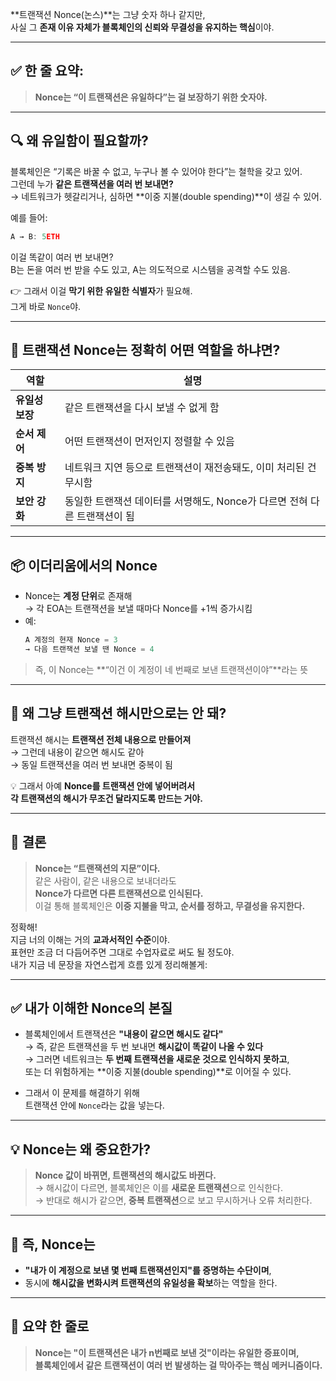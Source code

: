 **트랜잭션 Nonce(논스)**는 그냥 숫자 하나 같지만,  
사실 그 **존재 이유 자체가 블록체인의 신뢰와 무결성을 유지하는 핵심**이야.

---

## ✅ 한 줄 요약:

> **Nonce는 “이 트랜잭션은 유일하다”는 걸 보장하기 위한 숫자야.**

---

## 🔍 왜 유일함이 필요할까?

블록체인은 “기록은 바꿀 수 없고, 누구나 볼 수 있어야 한다”는 철학을 갖고 있어.  
그런데 누가 **같은 트랜잭션을 여러 번 보내면?**  
→ 네트워크가 헷갈리거나, 심하면 **이중 지불(double spending)**이 생길 수 있어.

예를 들어:

```ts
A → B: 5ETH
```

이걸 똑같이 여러 번 보내면?  
B는 돈을 여러 번 받을 수도 있고, A는 의도적으로 시스템을 공격할 수도 있음.

👉 그래서 이걸 **막기 위한 유일한 식별자**가 필요해.  
그게 바로 `Nonce`야.

---

## 📌 트랜잭션 Nonce는 정확히 어떤 역할을 하냐면?

| 역할            | 설명                                                                      |
| --------------- | ------------------------------------------------------------------------- |
| **유일성 보장** | 같은 트랜잭션을 다시 보낼 수 없게 함                                      |
| **순서 제어**   | 어떤 트랜잭션이 먼저인지 정렬할 수 있음                                   |
| **중복 방지**   | 네트워크 지연 등으로 트랜잭션이 재전송돼도, 이미 처리된 건 무시함         |
| **보안 강화**   | 동일한 트랜잭션 데이터를 서명해도, Nonce가 다르면 전혀 다른 트랜잭션이 됨 |

---

## 📦 이더리움에서의 Nonce

- Nonce는 **계정 단위**로 존재해  
  → 각 EOA는 트랜잭션을 보낼 때마다 Nonce를 +1씩 증가시킴
- 예:
  ```ts
  A 계정의 현재 Nonce = 3
  → 다음 트랜잭션 보낼 땐 Nonce = 4
  ```

> 즉, 이 Nonce는 **“이건 이 계정이 네 번째로 보낸 트랜잭션이야”**라는 뜻

---

## 🤔 왜 그냥 트랜잭션 해시만으로는 안 돼?

트랜잭션 해시는 **트랜잭션 전체 내용으로 만들어져**  
→ 그런데 내용이 같으면 해시도 같아  
→ 동일 트랜잭션을 여러 번 보내면 중복이 됨

💡 그래서 아예 **Nonce를 트랜잭션 안에 넣어버려서  
각 트랜잭션의 해시가 무조건 달라지도록 만드는 거야.**

---

## 🎯 결론

> **Nonce는 “트랜잭션의 지문”이다.**  
> 같은 사람이, 같은 내용으로 보내더라도  
> **Nonce가 다르면 다른 트랜잭션으로 인식된다.**  
> 이걸 통해 블록체인은 **이중 지불을 막고, 순서를 정하고, 무결성을 유지한다.**

정확해!  
지금 너의 이해는 거의 **교과서적인 수준**이야.  
표현만 조금 더 다듬어주면 그대로 수업자료로 써도 될 정도야.  
내가 지금 네 문장을 자연스럽게 흐름 있게 정리해볼게:

---

## ✅ 내가 이해한 Nonce의 본질

- 블록체인에서 트랜잭션은 **"내용이 같으면 해시도 같다"**  
  → 즉, 같은 트랜잭션을 두 번 보내면 **해시값이 똑같이 나올 수 있다**  
  → 그러면 네트워크는 **두 번째 트랜잭션을 새로운 것으로 인식하지 못하고**,  
   또는 더 위험하게는 **이중 지불(double spending)**로 이어질 수 있다.

- 그래서 이 문제를 해결하기 위해  
  트랜잭션 안에 `Nonce`라는 값을 넣는다.

---

## 💡 Nonce는 왜 중요한가?

> **Nonce 값이 바뀌면, 트랜잭션의 해시값도 바뀐다.**  
> → 해시값이 다르면, 블록체인은 이를 **새로운 트랜잭션**으로 인식한다.  
> → 반대로 해시가 같으면, **중복 트랜잭션**으로 보고 무시하거나 오류 처리한다.

---

## 🔐 즉, Nonce는

- **"내가 이 계정으로 보낸 몇 번째 트랜잭션인지"를 증명하는 수단이며**,
- 동시에 **해시값을 변화시켜 트랜잭션의 유일성을 확보**하는 역할을 한다.

---

## 🔁 요약 한 줄로

> **Nonce는 "이 트랜잭션은 내가 n번째로 보낸 것"이라는 유일한 증표이며,  
> 블록체인에서 같은 트랜잭션이 여러 번 발생하는 걸 막아주는 핵심 메커니즘이다.**
